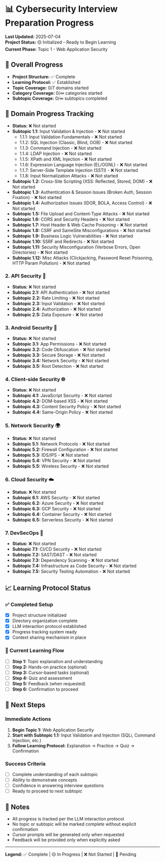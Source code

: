 # 📊 Cybersecurity Interview Preparation Progress

**Last Updated:** 2025-07-04  
**Project Status:** 🟡 Initialized - Ready to Begin Learning  
**Current Phase:** Topic 1 - Web Application Security

## 🎯 Overall Progress
- **Project Structure:** ✅ Complete
- **Learning Protocol:** ✅ Established
- **Topic Coverage:** 0/7 domains started
- **Category Coverage:** 0/∞ categories started
- **Subtopic Coverage:** 0/∞ subtopics completed

## 📁 Domain Progress Tracking

- **Status:** ❌ Not started
- **Subtopic 1.1:** Input Validation & Injection - ❌ Not started
  - 1.1.1: Input Validation Fundamentals - ❌ Not started
  - 1.1.2: SQL Injection (Classic, Blind, OOB) - ❌ Not started
  - 1.1.3: Command Injection - ❌ Not started
  - 1.1.4: LDAP Injection - ❌ Not started
  - 1.1.5: XPath and XML Injection - ❌ Not started
  - 1.1.6: Expression Language Injection (EL/OGNL) - ❌ Not started
  - 1.1.7: Server-Side Template Injection (SSTI) - ❌ Not started
  - 1.1.8: Input Normalization Attacks - ❌ Not started
- **Subtopic 1.2:** Cross-Site Scripting (XSS: Reflected, Stored, DOM) - ❌ Not started
- **Subtopic 1.3:** Authentication & Session Issues (Broken Auth, Session Fixation) - ❌ Not started
- **Subtopic 1.4:** Authorization Issues (IDOR, BOLA, Access Control) - ❌ Not started
- **Subtopic 1.5:** File Upload and Content-Type Attacks - ❌ Not started
- **Subtopic 1.6:** CORS and Security Headers - ❌ Not started
- **Subtopic 1.7:** Host Header & Web Cache Poisoning - ❌ Not started
- **Subtopic 1.8:** CSRF and SameSite Misconfigurations - ❌ Not started
- **Subtopic 1.9:** Business Logic Vulnerabilities - ❌ Not started
- **Subtopic 1.10:** SSRF and Redirects - ❌ Not started
- **Subtopic 1.11:** Security Misconfiguration (Verbose Errors, Open Directories) - ❌ Not started
- **Subtopic 1.12:** Misc Attacks (Clickjacking, Password Reset Poisoning, HTTP Param Pollution) - ❌ Not started

### 2. API Security 🔌
- **Status:** ❌ Not started
- **Subtopic 2.1:** API Authentication - ❌ Not started
- **Subtopic 2.2:** Rate Limiting - ❌ Not started
- **Subtopic 2.3:** Input Validation - ❌ Not started
- **Subtopic 2.4:** Authorization - ❌ Not started
- **Subtopic 2.5:** Data Exposure - ❌ Not started

### 3. Android Security 📱
- **Status:** ❌ Not started
- **Subtopic 3.1:** App Permissions - ❌ Not started
- **Subtopic 3.2:** Code Obfuscation - ❌ Not started
- **Subtopic 3.3:** Secure Storage - ❌ Not started
- **Subtopic 3.4:** Network Security - ❌ Not started
- **Subtopic 3.5:** Root Detection - ❌ Not started

### 4. Client-side Security 🌐
- **Status:** ❌ Not started
- **Subtopic 4.1:** JavaScript Security - ❌ Not started
- **Subtopic 4.2:** DOM-based XSS - ❌ Not started
- **Subtopic 4.3:** Content Security Policy - ❌ Not started
- **Subtopic 4.4:** Same-Origin Policy - ❌ Not started

### 5. Network Security 🌍
- **Status:** ❌ Not started
- **Subtopic 5.1:** Network Protocols - ❌ Not started
- **Subtopic 5.2:** Firewall Configuration - ❌ Not started
- **Subtopic 5.3:** IDS/IPS - ❌ Not started
- **Subtopic 5.4:** VPN Security - ❌ Not started
- **Subtopic 5.5:** Wireless Security - ❌ Not started

### 6. Cloud Security ☁️
- **Status:** ❌ Not started
- **Subtopic 6.1:** AWS Security - ❌ Not started
- **Subtopic 6.2:** Azure Security - ❌ Not started
- **Subtopic 6.3:** GCP Security - ❌ Not started
- **Subtopic 6.4:** Container Security - ❌ Not started
- **Subtopic 6.5:** Serverless Security - ❌ Not started

### 7. DevSecOps 🔧
- **Status:** ❌ Not started
- **Subtopic 7.1:** CI/CD Security - ❌ Not started
- **Subtopic 7.2:** SAST/DAST - ❌ Not started
- **Subtopic 7.3:** Dependency Scanning - ❌ Not started
- **Subtopic 7.4:** Infrastructure as Code Security - ❌ Not started
- **Subtopic 7.5:** Security Testing Automation - ❌ Not started

## 📈 Learning Protocol Status

### ✅ Completed Setup
- [x] Project structure initialized
- [x] Directory organization complete
- [x] LLM interaction protocol established
- [x] Progress tracking system ready
- [x] Context sharing mechanism in place

### 🔄 Current Learning Flow
- [ ] **Step 1:** Topic explanation and understanding
- [ ] **Step 2:** Hands-on practice (optional)
- [ ] **Step 3:** Cursor-based tasks (optional)
- [ ] **Step 4:** Quiz and assessment
- [ ] **Step 5:** Feedback (when requested)
- [ ] **Step 6:** Confirmation to proceed

## 🎯 Next Steps

### Immediate Actions
1. **Begin Topic 1:** Web Application Security
2. **Start with Subtopic 1.1:** Input Validation and Injection (SQLi, Command Injection, etc.)
3. **Follow Learning Protocol:** Explanation → Practice → Quiz → Confirmation

### Success Criteria
- [ ] Complete understanding of each subtopic
- [ ] Ability to demonstrate concepts
- [ ] Confidence in answering interview questions
- [ ] Ready to proceed to next subtopic

## 📝 Notes
- All progress is tracked per the LLM interaction protocol
- No topic or subtopic will be marked complete without explicit confirmation
- Cursor prompts will be generated only when requested
- Feedback will be provided only when explicitly asked

---
**Legend:** ✅ Complete | 🟡 In Progress | ❌ Not Started | 🔄 Pending
